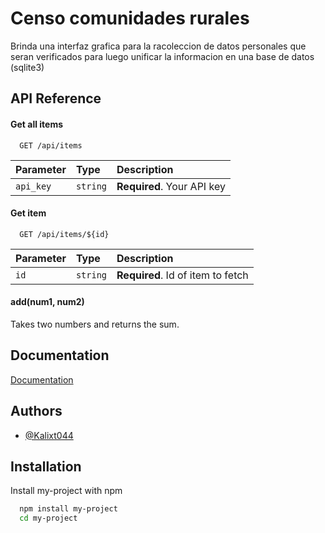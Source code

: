 
# Censo comunidades rurales
Brinda una interfaz grafica para la racoleccion de datos personales que seran verificados para luego unificar la informacion en una base de datos (sqlite3)

## API Reference

#### Get all items

```http
  GET /api/items
```

| Parameter | Type     | Description                |
| :-------- | :------- | :------------------------- |
| `api_key` | `string` | **Required**. Your API key |

#### Get item

```http
  GET /api/items/${id}
```

| Parameter | Type     | Description                       |
| :-------- | :------- | :-------------------------------- |
| `id`      | `string` | **Required**. Id of item to fetch |

#### add(num1, num2)

Takes two numbers and returns the sum.


## Documentation

[Documentation](https://linktodocumentation)


## Authors

- [@Kalixt044](https://github.com/Kalixt044)


## Installation

Install my-project with npm

```bash
  npm install my-project
  cd my-project
```
    
